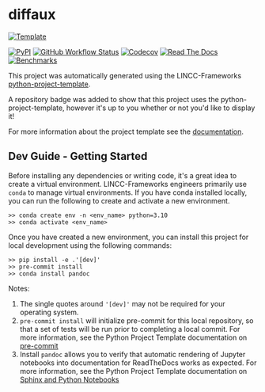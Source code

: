 # diffaux

[![Template](https://img.shields.io/badge/Template-LINCC%20Frameworks%20Python%20Project%20Template-brightgreen)](https://lincc-ppt.readthedocs.io/en/latest/)

[![PyPI](https://img.shields.io/pypi/v/diffaux?color=blue&logo=pypi&logoColor=white)](https://pypi.org/project/diffaux/)
[![GitHub Workflow Status](https://img.shields.io/github/actions/workflow/status/ArgonneCPAC/diffaux/smoke-test.yml)](https://github.com/ArgonneCPAC/diffaux/actions/workflows/smoke-test.yml)
[![Codecov](https://codecov.io/gh/ArgonneCPAC/diffaux/branch/main/graph/badge.svg)](https://codecov.io/gh/ArgonneCPAC/diffaux)
[![Read The Docs](https://img.shields.io/readthedocs/diffaux)](https://diffaux.readthedocs.io/)
[![Benchmarks](https://img.shields.io/github/actions/workflow/status/ArgonneCPAC/diffaux/asv-main.yml?label=benchmarks)](https://ArgonneCPAC.github.io/diffaux/)

This project was automatically generated using the LINCC-Frameworks 
[python-project-template](https://github.com/lincc-frameworks/python-project-template).

A repository badge was added to show that this project uses the python-project-template, however it's up to
you whether or not you'd like to display it!

For more information about the project template see the 
[documentation](https://lincc-ppt.readthedocs.io/en/latest/).

## Dev Guide - Getting Started

Before installing any dependencies or writing code, it's a great idea to create a
virtual environment. LINCC-Frameworks engineers primarily use `conda` to manage virtual
environments. If you have conda installed locally, you can run the following to
create and activate a new environment.

```
>> conda create env -n <env_name> python=3.10
>> conda activate <env_name>
```

Once you have created a new environment, you can install this project for local
development using the following commands:

```
>> pip install -e .'[dev]'
>> pre-commit install
>> conda install pandoc
```

Notes:
1. The single quotes around `'[dev]'` may not be required for your operating system.
2. `pre-commit install` will initialize pre-commit for this local repository, so
   that a set of tests will be run prior to completing a local commit. For more
   information, see the Python Project Template documentation on 
   [pre-commit](https://lincc-ppt.readthedocs.io/en/latest/practices/precommit.html)
3. Install `pandoc` allows you to verify that automatic rendering of Jupyter notebooks
   into documentation for ReadTheDocs works as expected. For more information, see
   the Python Project Template documentation on
   [Sphinx and Python Notebooks](https://lincc-ppt.readthedocs.io/en/latest/practices/sphinx.html#python-notebooks)
